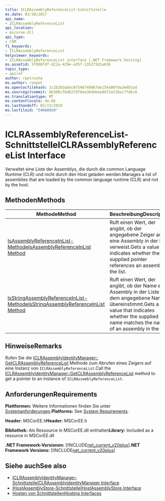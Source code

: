 ```yaml
---
title: ICLRAssemblyReferenceList-Schnittstelle
ms.date: 03/30/2017
api_name:
- ICLRAssemblyReferenceList
api_location:
- mscoree.dll
api_type:
- COM
f1_keywords:
- ICLRAssemblyReferenceList
helpviewer_keywords:
- ICLRAssemblyReferenceList interface [.NET Framework hosting]
ms.assetid: 5f890fdf-d22a-429e-a35f-135273d1a636
topic_type:
- apiref
author: rpetrusha
ms.author: ronpet
ms.openlocfilehash: 1c2b383abdc67546749867de154a00fda244b3ad
ms.sourcegitcommit: 6b308cf6d627d78ee36dbbae8972a310ac7fd6c8
ms.translationtype: MT
ms.contentlocale: de-DE
ms.lasthandoff: 01/23/2019
ms.locfileid: "54660020"
---
```

# <a name="iclrassemblyreferencelist-interface"></a><span data-ttu-id="bc9fe-102">ICLRAssemblyReferenceList-Schnittstelle</span><span class="sxs-lookup"><span data-stu-id="bc9fe-102">ICLRAssemblyReferenceList Interface</span></span>
<span data-ttu-id="bc9fe-103">Verwaltet eine Liste der Assemblys, die durch die common Language Runtime (CLR) und nicht durch den Host geladen werden.</span><span class="sxs-lookup"><span data-stu-id="bc9fe-103">Manages a list of assemblies that are loaded by the common language runtime (CLR) and not by the host.</span></span>  
  
## <a name="methods"></a><span data-ttu-id="bc9fe-104">Methoden</span><span class="sxs-lookup"><span data-stu-id="bc9fe-104">Methods</span></span>  
  
|<span data-ttu-id="bc9fe-105">Methode</span><span class="sxs-lookup"><span data-stu-id="bc9fe-105">Method</span></span>|<span data-ttu-id="bc9fe-106">Beschreibung</span><span class="sxs-lookup"><span data-stu-id="bc9fe-106">Description</span></span>|  
|------------|-----------------|  
|[<span data-ttu-id="bc9fe-107">IsAssemblyReferenceInList-Methode</span><span class="sxs-lookup"><span data-stu-id="bc9fe-107">IsAssemblyReferenceInList Method</span></span>](../../../../docs/framework/unmanaged-api/hosting/iclrassemblyreferencelist-isassemblyreferenceinlist-method.md)|<span data-ttu-id="bc9fe-108">Ruft einen Wert, der angibt, ob der angegebene Zeiger auf eine Assembly in der Liste verweist.</span><span class="sxs-lookup"><span data-stu-id="bc9fe-108">Gets a value that indicates whether the supplied pointer references an assembly in the list.</span></span>|  
|[<span data-ttu-id="bc9fe-109">IsStringAssemblyReferenceInList-Methode</span><span class="sxs-lookup"><span data-stu-id="bc9fe-109">IsStringAssemblyReferenceInList Method</span></span>](../../../../docs/framework/unmanaged-api/hosting/iclrassemblyreferencelist-isstringassemblyreferenceinlist-method.md)|<span data-ttu-id="bc9fe-110">Ruft einen Wert, der angibt, ob der Name einer Assembly in der Liste mit dem angegebene Namen übereinstimmt.</span><span class="sxs-lookup"><span data-stu-id="bc9fe-110">Gets a value that indicates whether the supplied name matches the name of an assembly in the list.</span></span>|  
  
## <a name="remarks"></a><span data-ttu-id="bc9fe-111">Hinweise</span><span class="sxs-lookup"><span data-stu-id="bc9fe-111">Remarks</span></span>  
 <span data-ttu-id="bc9fe-112">Rufen Sie die [ICLRAssemblyIdentityManager:: GetCLRAssemblyReferenceList](../../../../docs/framework/unmanaged-api/hosting/iclrassemblyidentitymanager-getclrassemblyreferencelist-method.md) Methode zum Abrufen eines Zeigers auf eine Instanz von `ICLRAssemblyReferenceList`.</span><span class="sxs-lookup"><span data-stu-id="bc9fe-112">Call the [ICLRAssemblyIdentityManager::GetCLRAssemblyReferenceList](../../../../docs/framework/unmanaged-api/hosting/iclrassemblyidentitymanager-getclrassemblyreferencelist-method.md) method to get a pointer to an instance of `ICLRAssemblyReferenceList`.</span></span>  
  
## <a name="requirements"></a><span data-ttu-id="bc9fe-113">Anforderungen</span><span class="sxs-lookup"><span data-stu-id="bc9fe-113">Requirements</span></span>  
 <span data-ttu-id="bc9fe-114">**Plattformen:** Weitere Informationen finden Sie unter [Systemanforderungen](../../../../docs/framework/get-started/system-requirements.md).</span><span class="sxs-lookup"><span data-stu-id="bc9fe-114">**Platforms:** See [System Requirements](../../../../docs/framework/get-started/system-requirements.md).</span></span>  
  
 <span data-ttu-id="bc9fe-115">**Header:** MSCorEE.h</span><span class="sxs-lookup"><span data-stu-id="bc9fe-115">**Header:** MSCorEE.h</span></span>  
  
 <span data-ttu-id="bc9fe-116">**Bibliothek:** Als Ressource in MSCorEE.dll enthalten</span><span class="sxs-lookup"><span data-stu-id="bc9fe-116">**Library:** Included as a resource in MSCorEE.dll</span></span>  
  
 <span data-ttu-id="bc9fe-117">**.NET Framework-Versionen:** [!INCLUDE[net_current_v20plus](../../../../includes/net-current-v20plus-md.md)]</span><span class="sxs-lookup"><span data-stu-id="bc9fe-117">**.NET Framework Versions:** [!INCLUDE[net_current_v20plus](../../../../includes/net-current-v20plus-md.md)]</span></span>  
  
## <a name="see-also"></a><span data-ttu-id="bc9fe-118">Siehe auch</span><span class="sxs-lookup"><span data-stu-id="bc9fe-118">See also</span></span>
- [<span data-ttu-id="bc9fe-119">ICLRAssemblyIdentityManager-Schnittstelle</span><span class="sxs-lookup"><span data-stu-id="bc9fe-119">ICLRAssemblyIdentityManager Interface</span></span>](../../../../docs/framework/unmanaged-api/hosting/iclrassemblyidentitymanager-interface.md)
- [<span data-ttu-id="bc9fe-120">IHostAssemblyStore-Schnittstelle</span><span class="sxs-lookup"><span data-stu-id="bc9fe-120">IHostAssemblyStore Interface</span></span>](../../../../docs/framework/unmanaged-api/hosting/ihostassemblystore-interface.md)
- [<span data-ttu-id="bc9fe-121">Hosten von Schnittstellen</span><span class="sxs-lookup"><span data-stu-id="bc9fe-121">Hosting Interfaces</span></span>](../../../../docs/framework/unmanaged-api/hosting/hosting-interfaces.md)
